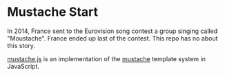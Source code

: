 Mustache Start
==============

In 2014, France sent to the Eurovision song contest a group singing called "Moustache". France ended up last of the contest. This repo has no about this story.

[mustache.js](http://github.com/janl/mustache.js) is an implementation of the [mustache](http://mustache.github.com/) template system in JavaScript.

